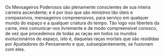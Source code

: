 ﻿Os Mensageiros Poderosos são plenamente conscientes de sua inteira carreira ascendente; e é por isso que são ministros tão úteis e compassivos, mensageiros compreensivos, para serviço em qualquer mundo do espaço e a qualquer criatura do tempo. Tão logo vos liberteis da carne, ireis comunicar-vos livremente e de modo compreensível conosco, de vez que procedemos de todas as raças em todos os mundos evolucionários do espaço, isto é, daquelas raças mortais que são resididas por Ajustadores do Pensamento e que, subseqüentemente, se fusionam com eles.